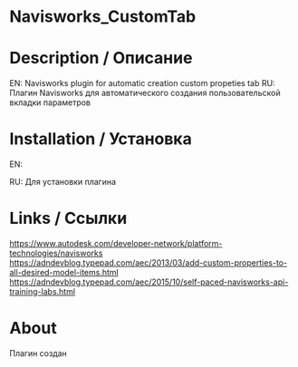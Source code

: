# Navisworks_CustomTab

# Description / Описание
EN:
Navisworks plugin for automatic creation custom propeties tab
RU:
Плагин Navisworks для автоматического создания пользовательской вкладки параметров

# Installation / Установка
EN:

RU:
Для установки плагина

# Links / Ссылки
https://www.autodesk.com/developer-network/platform-technologies/navisworks
https://adndevblog.typepad.com/aec/2013/03/add-custom-properties-to-all-desired-model-items.html
https://adndevblog.typepad.com/aec/2015/10/self-paced-navisworks-api-training-labs.html


# About 
Плагин создан 
